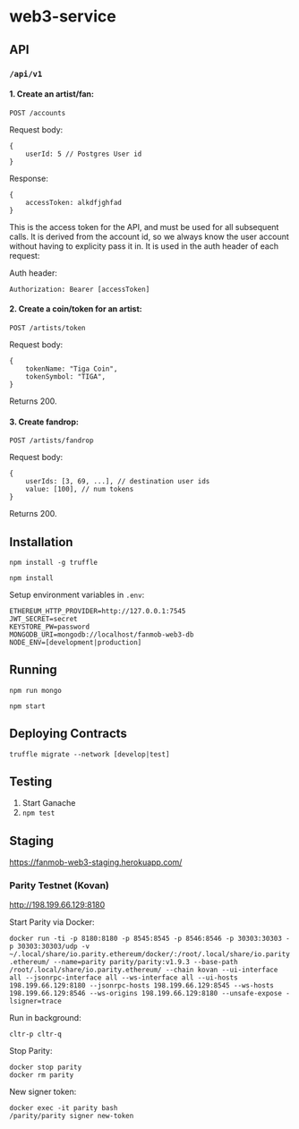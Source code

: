 # web3-service

## API 
### `/api/v1`

#### 1. Create an artist/fan:

`POST /accounts`

Request body:
```
{
    userId: 5 // Postgres User id
}
```

Response:

```
{
    accessToken: alkdfjghfad
}
```

This is the access token for the API, and must be used for all subsequent calls. It is derived from the account id, so we always know the user account without having to explicity pass it in. It is used in the auth header of each request:

Auth header:
```
Authorization: Bearer [accessToken]
```

#### 2. Create a coin/token for an artist:

`POST /artists/token`

Request body:
```
{
    tokenName: "Tiga Coin",
    tokenSymbol: "TIGA",
}
```

Returns 200.

#### 3. Create fandrop:

`POST /artists/fandrop`

Request body:
```
{
    userIds: [3, 69, ...], // destination user ids
    value: [100], // num tokens
}
```

Returns 200.

## Installation

`npm install -g truffle`

`npm install`

Setup environment variables in `.env`:

```
ETHEREUM_HTTP_PROVIDER=http://127.0.0.1:7545
JWT_SECRET=secret
KEYSTORE_PW=password
MONGODB_URI=mongodb://localhost/fanmob-web3-db
NODE_ENV=[development|production]
```

## Running

`npm run mongo`

`npm start`

## Deploying Contracts

`truffle migrate --network [develop|test]`

## Testing

1. Start Ganache
2. `npm test`

## Staging

https://fanmob-web3-staging.herokuapp.com/

### Parity Testnet (Kovan)

http://198.199.66.129:8180

Start Parity via Docker:

`docker run -ti -p 8180:8180 -p 8545:8545 -p 8546:8546 -p 30303:30303 -p 30303:30303/udp -v ~/.local/share/io.parity.ethereum/docker/:/root/.local/share/io.parity.ethereum/ --name=parity parity/parity:v1.9.3 --base-path /root/.local/share/io.parity.ethereum/ --chain kovan --ui-interface all --jsonrpc-interface all --ws-interface all --ui-hosts 198.199.66.129:8180 --jsonrpc-hosts 198.199.66.129:8545 --ws-hosts 198.199.66.129:8546 --ws-origins 198.199.66.129:8180 --unsafe-expose -lsigner=trace`

Run in background:

`cltr-p cltr-q`

Stop Parity:
```
docker stop parity
docker rm parity
```

New signer token:
```
docker exec -it parity bash
/parity/parity signer new-token
```
